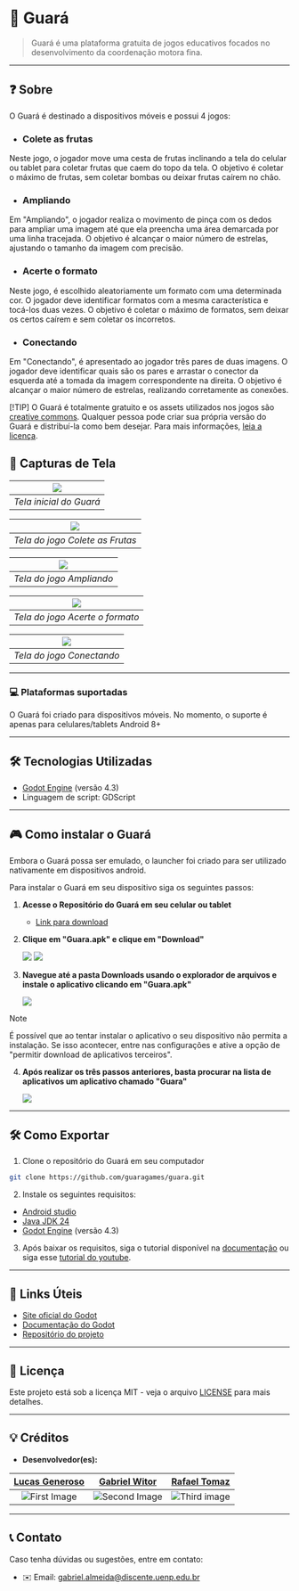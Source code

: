 # 📌 Guará

> Guará é uma plataforma gratuita de jogos educativos focados no desenvolvimento da coordenação motora fina.
---
## ❓ Sobre

O Guará é destinado a dispositivos móveis e possui 4 jogos:
* ### Colete as frutas 
Neste jogo, o jogador move uma cesta de frutas inclinando a tela do celular ou tablet para coletar frutas que caem do topo da tela. O objetivo é coletar o máximo de frutas, sem coletar bombas ou deixar frutas caírem no chão.

* ### Ampliando
Em "Ampliando", o jogador realiza o movimento de pinça com os dedos para ampliar uma imagem até que ela preencha uma área demarcada por uma linha tracejada. O objetivo é alcançar o maior número de estrelas, ajustando o tamanho da imagem com precisão.
* ### Acerte o formato
Neste jogo, é escolhido aleatoriamente um formato com uma determinada cor. O jogador deve identificar formatos com a mesma característica e tocá-los duas vezes. O objetivo é coletar o máximo de formatos, sem deixar os certos caírem e sem coletar os incorretos.
* ### Conectando
Em "Conectando", é apresentado ao jogador três pares de duas imagens. O jogador deve identificar quais são os pares e arrastar o conector da esquerda até a tomada da imagem correspondente na direita. O objetivo é alcançar o maior número de estrelas, realizando corretamente as conexões.

[!TIP] O Guará é totalmente gratuito e os assets utilizados nos jogos são [creative commons](https://creativecommons.org/). Qualquer pessoa pode criar sua própria versão do Guará e distribuí-la como bem desejar. Para mais informações, [leia a licença](LICENSE). 


## 📸 Capturas de Tela

| ![](https://i.imgur.com/dfmNfan.png) | 
|:--:| 
| *Tela inicial do Guará* |

| ![](https://i.imgur.com/BA8BDup.png) | 
|:--:| 
| *Tela do jogo Colete as Frutas* |

| ![](https://i.imgur.com/WtqBBIk.png) | 
|:--:| 
| *Tela do jogo Ampliando* |

| ![](https://i.imgur.com/7V0uCNj.png) | 
|:--:| 
| *Tela do jogo Acerte o formato* |


| ![](https://i.imgur.com/Xy6rBNL.png) | 
|:--:| 
| *Tela do jogo Conectando* |

---

### 💻 Plataformas suportadas

O Guará foi criado para dispositivos móveis. No momento, o suporte é apenas para celulares/tablets Android 8+

---

## 🛠️ Tecnologias Utilizadas

- [Godot Engine](https://godotengine.org/download/archive/4.3-stable/) (versão 4.3)
- Linguagem de script: GDScript

---

## 🎮 Como instalar o Guará

Embora o Guará possa ser emulado, o launcher foi criado para ser utilizado nativamente em dispositivos android.

Para instalar o Guará em seu dispositivo siga os seguintes passos:

1. **Acesse o Repositório do Guará em seu celular ou tablet**

   - [Link para download](https://github.com/NinoEdu/Guara/releases/tag/alpha)

2. **Clique em "Guara.apk" e clique em "Download"**

   ![](https://i.imgur.com/kOt6nEs.png) 
   ![](https://i.imgur.com/eVn3Ei3.png)

3. **Navegue até a pasta Downloads usando o explorador de arquivos e instale o aplicativo clicando em "Guara.apk"**

   ![](https://i.imgur.com/uQxRuq0.png)

> [!NOTE]
> É possível que ao tentar instalar o aplicativo o seu dispositivo não permita a instalação. Se isso acontecer, entre nas configurações e ative a opção de "permitir download de aplicativos terceiros". 
   
4. **Após realizar os três passos anteriores, basta procurar na lista de aplicativos um aplicativo chamado "Guara"**

   ![](https://i.imgur.com/EouDI5p.png)

---

## 🛠️ Como Exportar

1. Clone o repositório do Guará em seu computador

``` bash
git clone https://github.com/guaragames/guara.git
```

2. Instale os seguintes requisitos:

- [Android studio](https://developer.android.com/studio?hl=pt-br)
- [Java JDK 24](https://www.oracle.com/java/technologies/downloads/)
- [Godot Engine](https://godotengine.org/download/archive/4.3-stable/) (versão 4.3)

3. Após baixar os requisitos, siga o tutorial disponível na [documentação](https://docs.godotengine.org/pt-br/4.x/tutorials/export/exporting_for_android.html) ou siga esse [tutorial do youtube](https://www.youtube.com/watch?v=tvsMj4XJz4A).

---

## 🔗 Links Úteis

- [Site oficial do Godot](https://godotengine.org/)
- [Documentação do Godot](https://docs.godotengine.org/)
- [Repositório do projeto](https://github.com/guaragames/guara)

---

## 📜 Licença

Este projeto está sob a licença MIT - veja o arquivo [LICENSE](LICENSE) para mais detalhes.

---

## 💡 Créditos

- **Desenvolvedor(es):**

|[Lucas Generoso](https://github.com/olucasz)|[Gabriel Witor](https://github.com/gabrielwitor)|[Rafael Tomaz](https://github.com/RafaelTomazGraciano)
|:-:|:-:|:-:|
|![First Image](https://avatars.githubusercontent.com/u/96064859?v=4)|![Second Image](https://avatars.githubusercontent.com/u/88587905?v=4)|![Third image](https://avatars.githubusercontent.com/u/124164062?v=4)
---

## 📞 Contato

Caso tenha dúvidas ou sugestões, entre em contato:

- ✉️ Email: [gabriel.almeida@discente.uenp.edu.br](mailto\:gabriel.almeida@discente.uenp.edu.br)

